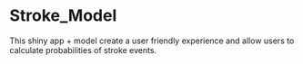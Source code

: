 # Stroke_Model
This shiny app + model create a user friendly experience and allow users to calculate probabilities of stroke events.
